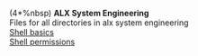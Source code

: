 (4*%nbsp) **ALX System Engineering**<br/>
      Files for all directories in alx system engineering<br/>
[Shell basics](https://github.com/brianblue05/alx-system_engineering-devops/tree/master/0x00-shell_basics)<br/>
[Shell permissions](https://github.com/brianblue05/alx-system_engineering-devops/tree/master/0x01-shell_permissions)<br/>
